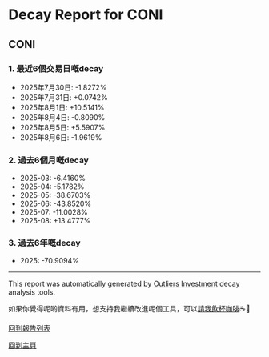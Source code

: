 # Decay Report for CONI

## CONI

### 1. 最近6個交易日嘅decay

- 2025年7月30日: -1.8272%
- 2025年7月31日: +0.0742%
- 2025年8月1日: +10.5141%
- 2025年8月4日: -0.8090%
- 2025年8月5日: +5.5907%
- 2025年8月6日: -1.9619%

### 2. 過去6個月嘅decay

- 2025-03: -6.4160%
- 2025-04: -5.1782%
- 2025-05: -38.6703%
- 2025-06: -43.8520%
- 2025-07: -11.0028%
- 2025-08: +13.4777%

### 3. 過去6年嘅decay

- 2025: -70.9094%

------------------------------
This report was automatically generated by [Outliers Investment](https://outliersecon.github.io/Outliers-Investment/) decay analysis tools.

如果你覺得呢啲資料有用，想支持我繼續改進呢個工具，可以[請我飲杯咖啡](https://buymeacoffee.com/outliersecon)☕🙏

[回到報告列表](https://outliersecon.github.io/Outliers-Investment/reports/reports_public)

[回到主頁](https://outliersecon.github.io/Outliers-Investment/)
